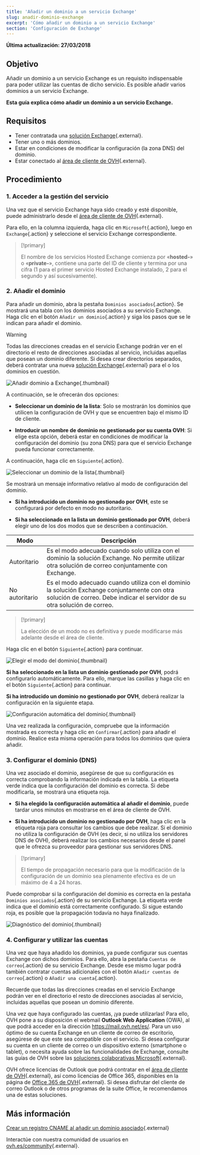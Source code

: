 ```yaml
---
title: 'Añadir un dominio a un servicio Exchange'
slug: anadir-dominio-exchange
excerpt: 'Cómo añadir un dominio a un servicio Exchange'
section: 'Configuración de Exchange'
---
```


**Última actualización: 27/03/2018**

## Objetivo

Añadir un dominio a un servicio Exchange es un requisito indispensable para poder utilizar las cuentas de dicho servicio. Es posible añadir varios dominios a un servicio Exchange. 

**Esta guía explica cómo añadir un dominio a un servicio Exchange.**

## Requisitos

- Tener contratada una [solución Exchange](https://www.ovh.es/emails/){.external}.
- Tener uno o más dominios.
- Estar en condiciones de modificar la configuración (la zona DNS) del dominio.
- Estar conectado al [área de cliente de OVH](https://ovh.com/auth?action=gotomanager){.external}.

## Procedimiento

### 1. Acceder a la gestión del servicio

Una vez que el servicio Exchange haya sido creado y esté disponible, puede administrarlo desde el [área de cliente de OVH](https://ovh.com/auth?action=gotomanager){.external}.

Para ello, en la columna izquierda, haga clic en `Microsoft`{.action}, luego en `Exchange`{.action}  y seleccione el servicio Exchange correspondiente.

> [!primary]
>
> El nombre de los servicios Hosted Exchange comienza por «**hosted-**» o «**private-**», contiene una parte del ID de cliente y termina por una cifra (1 para el primer servicio Hosted Exchange instalado, 2 para el segundo y así sucesivamente).
>

### 2. Añadir el dominio

Para añadir un dominio, abra la pestaña `Dominios asociados`{.action}. Se mostrará una tabla con los dominios asociados a su servicio Exchange. Haga clic en el botón `Añadir un dominio`{.action} y siga los pasos que se le indican para añadir el dominio.

> [!warning]
>
> Todas las direcciones creadas en el servicio Exchange podrán ver en el directorio el resto de direcciones asociadas al servicio, incluidas aquellas que posean un dominio diferente. Si desea crear directorios separados, deberá contratar una nueva [solución Exchange](https://www.ovh.es/emails/){.external} para el o los dominios en cuestión.
>

![Añadir dominio a Exchange](images/add_domain_exchange_step1.png){.thumbnail}

A continuación, se le ofrecerán dos opciones:

- **Seleccionar un dominio de la lista**: Solo se mostrarán los dominios que utilicen la configuración de OVH y que se encuentren bajo el mismo ID de cliente.

- **Introducir un nombre de dominio no gestionado por su cuenta OVH**: Si elige esta opción, deberá estar en condiciones de modificar la configuración del dominio (su zona DNS) para que el servicio Exchange pueda funcionar correctamente.

A continuación, haga clic en `Siguiente`{.action}.

![Seleccionar un dominio de la lista](images/add_domain_exchange_step2.png){.thumbnail}

Se mostrará un mensaje informativo relativo al modo de configuración del dominio.

- **Si ha introducido un dominio no gestionado por OVH**, este se configurará por defecto en modo no autoritario.

- **Si ha seleccionado en la lista un dominio gestionado por OVH**, deberá elegir uno de los dos modos que se describen a continuación.

|Modo|Descripción|
|---|---|
|Autoritario|Es el modo adecuado cuando solo utiliza con el dominio la solución Exchange. No permite utilizar otra solución de correo conjuntamente con Exchange.|
|No autoritario|Es el modo adecuado cuando utiliza con el dominio la solución Exchange conjuntamente con otra solución de correo. Debe indicar el servidor de su otra solución de correo.|

> [!primary]
>
> La elección de un modo no es definitiva y puede modificarse más adelante desde el área de cliente.
>

Haga clic en el botón `Siguiente`{.action} para continuar.

![Elegir el modo del dominio](images/add_domain_exchange_step3.png){.thumbnail}

**Si ha seleccionado en la lista un dominio gestionado por OVH**, podrá configurarlo automáticamente. Para ello, marque las casillas y haga clic en el botón `Siguiente`{.action} para continuar.

**Si ha introducido un dominio no gestionado por OVH**, deberá realizar la configuración en la siguiente etapa.

![Configuración automática del dominio](images/add_domain_exchange_step4.png){.thumbnail}

Una vez realizada la configuración, compruebe que la información mostrada es correcta y haga clic en `Confirmar`{.action} para añadir el dominio. Realice esta misma operación para todos los dominios que quiera añadir.

### 3. Configurar el dominio (DNS)

Una vez asociado el dominio, asegúrese de que su configuración es correcta comprobando la información indicada en la tabla. La etiqueta verde indica que la configuración del dominio es correcta. Si debe modificarla, se mostrará una etiqueta roja.

- **Si ha elegido la configuración automática al añadir el dominio**, puede tardar unos minutos en mostrarse en el área de cliente de OVH.

- **Si ha introducido un dominio no gestionado por OVH**, haga clic en la etiqueta roja para consultar los cambios que debe realizar. Si el dominio no utiliza la configuración de OVH (es decir, si no utiliza los servidores DNS de OVH), deberá realizar los cambios necesarios desde el panel que le ofrezca su proveedor para gestionar sus servidores DNS.

> [!primary]
>
> El tiempo de propagación necesario para que la modificación de la configuración de un dominio sea plenamente efectiva es de un máximo de 4 a 24 horas.
>

Puede comprobar si la configuración del dominio es correcta en la pestaña `Dominios asociados`{.action} de su servicio Exchange. La etiqueta verde indica que el dominio está correctamente configurado. Si sigue estando roja, es posible que la propagación todavía no haya finalizado.

![Diagnóstico del dominio](images/add_domain_exchange_step5.png){.thumbnail}

### 4. Configurar y utilizar las cuentas

Una vez que haya añadido los dominios, ya puede configurar sus cuentas Exchange con dichos dominios. Para ello, abra la pestaña `Cuentas de correo`{.action} de su servicio Exchange. Desde ese mismo lugar podrá también contratar cuentas adicionales con el botón `Añadir cuentas de correo`{.action} o `Añadir una cuenta`{.action}.

Recuerde que todas las direcciones creadas en el servicio Exchange podrán ver en el directorio el resto de direcciones asociadas al servicio, incluidas aquellas que posean un dominio diferente.

Una vez que haya configurado las cuentas, ¡ya puede utilizarlas! Para ello, OVH pone a su disposición el webmail **Outlook Web Application** (OWA), al que podrá acceder en la dirección <https://mail.ovh.net/es/>. Para un uso óptimo de su cuenta Exchange en un cliente de correo de escritorio, asegúrese de que este sea compatible con el servicio. Si desea configurar su cuenta en un cliente de correo o un dispositivo externo (smartphone o tablet), o necesita ayuda sobre las funcionalidades de Exchange, consulte las guías de OVH sobre las [soluciones colaborativas Microsoft](https://docs.ovh.com/es/microsoft-collaborative-solutions/){.external}.

OVH ofrece licencias de Outlook que podrá contratar en el [área de cliente de OVH](https://ovh.com/auth?action=gotomanager){.external}, así como licencias de Office 365, disponibles en la página de [Office 365 de OVH](https://www.ovh.es/office-365/){.external}. Si desea disfrutar del cliente de correo Outlook o de otros programas de la suite Office, le recomendamos una de estas soluciones.

## Más información

[Crear un registro CNAME al añadir un dominio asociado](https://docs.ovh.com/es/microsoft-collaborative-solutions/exchange_20132016_anadir_un_registro_cname/){.external}

Interactúe con nuestra comunidad de usuarios en [ovh.es/community](https://www.ovh.es/community/){.external}.